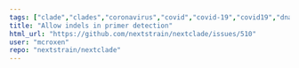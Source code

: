 ```yaml
---
tags: ["clade","clades","coronavirus","covid","covid-19","covid19","dna","help-wanted","influenza","ncov","neherlab","next-generation-sequencing","nextstrain","research","rna","sars-cov-2","science","sequences","sequencing","strain","tfeat","virus"]
title: "Allow indels in primer detection"
html_url: "https://github.com/nextstrain/nextclade/issues/510"
user: "mcroxen"
repo: "nextstrain/nextclade"
---
```


